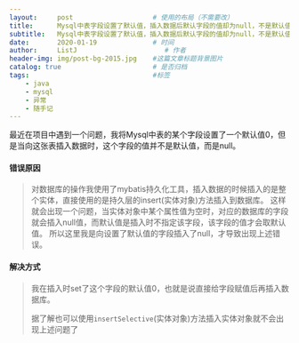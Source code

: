 ```yaml
---
layout:     post                    # 使用的布局（不需要改）
title:      Mysql中表字段设置了默认值，插入数据后默认字段的值却为null，不是默认值的问题 随手记            # 标题 
subtitle:   Mysql中表字段设置了默认值，插入数据后默认字段的值却为null，不是默认值的问题             #副标题
date:       2020-01-19              # 时间
author:     ListJ                      # 作者
header-img: img/post-bg-2015.jpg    #这篇文章标题背景图片
catalog: true                       # 是否归档
tags:                               #标签
    - java
    - mysql
    - 异常
    - 随手记
---
```


最近在项目中遇到一个问题，我将Mysql中表的某个字段设置了一个默认值0，但是当向这张表插入数据时，这个字段的值并不是默认值，而是null。

#### 错误原因

> 对数据库的操作我使用了mybatis持久化工具，插入数据的时候插入的是整个实体，直接使用的是持久层的insert(实体对象)方法插入到数据库。
> 这样就会出现一个问题，当实体对象中某个属性值为空时，对应的数据库的字段就会插入null值，而默认值是插入时不指定该字段，该字段的值才会取默认值。
> 所以这里我是向设置了默认值的字段插入了null，才导致出现上述错误。

#### 解决方式

> 我在插入时set了这个字段的默认值0，也就是说直接给字段赋值后再插入数据库。
> 
> 据了解也可以使用`insertSelective`(实体对象)方法插入实体对象就不会出现上述问题了


